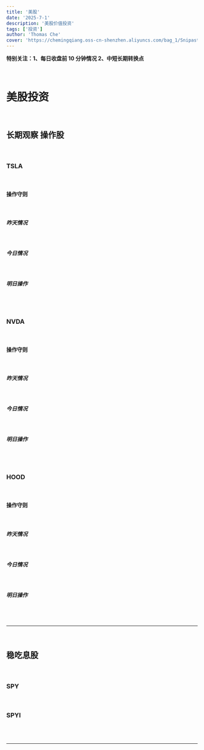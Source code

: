 ```yaml
---
title: '美股'
date: '2025-7-1'
description: '美股价值投资'
tags: ['投资']
author: 'Thomas Che'
cover: 'https://chemingqiang.oss-cn-shenzhen.aliyuncs.com/bag_1/Snipaste_2025-07-01_00-23-04.png'
---
```


**特别关注：1、每日收盘前 10 分钟情况 2、中短长期转换点**

</br>

# 美股投资

</br>

## 长期观察 操作股

</br>

### TSLA

</br>

#### 操作守则

</br>

##### 昨天情况

</br>

##### 今日情况

</br>

##### 明日操作

</br>
</br>

### NVDA

</br>

#### 操作守则

</br>

##### 昨天情况

</br>

##### 今日情况

</br>

##### 明日操作

</br>
</br>

### HOOD

</br>

#### 操作守则

</br>

##### 昨天情况

</br>

##### 今日情况

</br>

##### 明日操作

</br>
</br>

---

</br>

## 稳吃息股

</br>

### SPY

</br>

### SPYI

</br></br>

---

</br>
</br></br></br>
